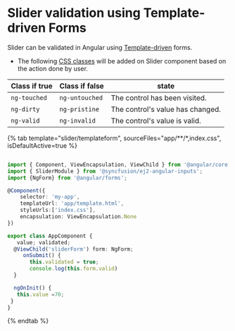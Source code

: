 # Slider validation using Template-driven Forms

Slider can be validated in Angular using [Template-driven](https://angular.io/guide/form-validation#template-driven-validation)
forms.

* The following [CSS classes](https://angular.io/guide/forms#track-control-state-and-validity-with-ngmodel) will be added on Slider component based on the action done by user.

| **Class if true** | **Class if false** | **state** |
| --- | --- | --- |
| `ng-touched` | `ng-untouched` |The control has been visited. |
| `ng-dirty` | `ng-pristine` |The control's value has changed. |
| `ng-valid` | `ng-invalid` |The control's value is valid. |

{% tab template="slider/templateform", sourceFiles="app/**/*,index.css", isDefaultActive=true %}

```typescript

import { Component, ViewEncapsulation, ViewChild } from '@angular/core';
import { SliderModule } from '@syncfusion/ej2-angular-inputs';
import {NgForm} from '@angular/forms';

@Component({
    selector: 'my-app',
    templateUrl: 'app/template.html',
    styleUrls:['index.css'],
    encapsulation: ViewEncapsulation.None
})

export class AppComponent {
   value; validated;
  @ViewChild('sliderForm') form: NgForm;
     onSubmit() {
       this.validated = true;
       console.log(this.form.valid)
  }

  ngOnInit() {
   this.value =70;
 }
}

```

{% endtab %}
